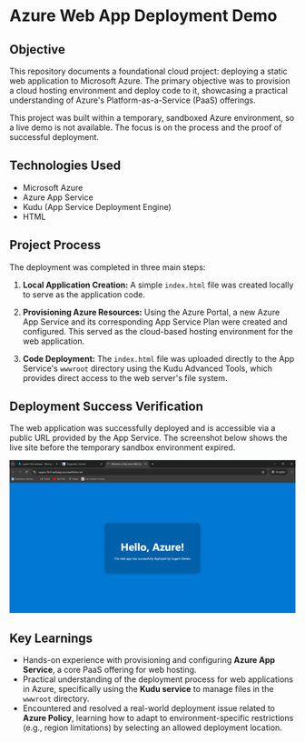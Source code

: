 # Azure Web App Deployment Demo

## Objective

This repository documents a foundational cloud project: deploying a static web application to Microsoft Azure. The primary objective was to provision a cloud hosting environment and deploy code to it, showcasing a practical understanding of Azure's Platform-as-a-Service (PaaS) offerings.

This project was built within a temporary, sandboxed Azure environment, so a live demo is not available. The focus is on the process and the proof of successful deployment.

## Technologies Used

* Microsoft Azure
* Azure App Service
* Kudu (App Service Deployment Engine)
* HTML

## Project Process

The deployment was completed in three main steps:

1.  **Local Application Creation:** A simple `index.html` file was created locally to serve as the application code.

2.  **Provisioning Azure Resources:** Using the Azure Portal, a new Azure App Service and its corresponding App Service Plan were created and configured. This served as the cloud-based hosting environment for the web application.

3.  **Code Deployment:** The `index.html` file was uploaded directly to the App Service's `wwwroot` directory using the Kudu Advanced Tools, which provides direct access to the web server's file system.

## Deployment Success Verification

The web application was successfully deployed and is accessible via a public URL provided by the App Service. The screenshot below shows the live site before the temporary sandbox environment expired.

![Successful Deployment Screenshot](successful-deployment.png)

## Key Learnings

* Hands-on experience with provisioning and configuring **Azure App Service**, a core PaaS offering for web hosting.
* Practical understanding of the deployment process for web applications in Azure, specifically using the **Kudu service** to manage files in the `wwwroot` directory.
* Encountered and resolved a real-world deployment issue related to **Azure Policy**, learning how to adapt to environment-specific restrictions (e.g., region limitations) by selecting an allowed deployment location.
